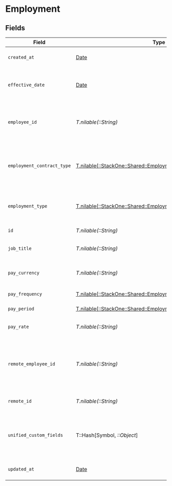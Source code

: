 # Employment


## Fields

| Field                                                                                                                      | Type                                                                                                                       | Required                                                                                                                   | Description                                                                                                                | Example                                                                                                                    |
| -------------------------------------------------------------------------------------------------------------------------- | -------------------------------------------------------------------------------------------------------------------------- | -------------------------------------------------------------------------------------------------------------------------- | -------------------------------------------------------------------------------------------------------------------------- | -------------------------------------------------------------------------------------------------------------------------- |
| `created_at`                                                                                                               | [Date](https://ruby-doc.org/stdlib-2.6.1/libdoc/date/rdoc/Date.html)                                                       | :heavy_minus_sign:                                                                                                         | The created_at date                                                                                                        | 2021-01-01T01:01:01.000Z                                                                                                   |
| `effective_date`                                                                                                           | [Date](https://ruby-doc.org/stdlib-2.6.1/libdoc/date/rdoc/Date.html)                                                       | :heavy_minus_sign:                                                                                                         | The effective date of the employment contract                                                                              | 2021-01-01T01:01:01.000Z                                                                                                   |
| `employee_id`                                                                                                              | *T.nilable(::String)*                                                                                                      | :heavy_minus_sign:                                                                                                         | The employee ID associated with this employment                                                                            | 1687-3                                                                                                                     |
| `employment_contract_type`                                                                                                 | [T.nilable(::StackOne::Shared::EmploymentEmploymentContractType)](../../models/shared/employmentemploymentcontracttype.md) | :heavy_minus_sign:                                                                                                         | The employment work schedule type (e.g., full-time, part-time)                                                             | full_time                                                                                                                  |
| `employment_type`                                                                                                          | [T.nilable(::StackOne::Shared::EmploymentEmploymentType)](../../models/shared/employmentemploymenttype.md)                 | :heavy_minus_sign:                                                                                                         | The type of employment (e.g., contractor, permanent)                                                                       | permanent                                                                                                                  |
| `id`                                                                                                                       | *T.nilable(::String)*                                                                                                      | :heavy_minus_sign:                                                                                                         | Unique identifier                                                                                                          | 8187e5da-dc77-475e-9949-af0f1fa4e4e3                                                                                       |
| `job_title`                                                                                                                | *T.nilable(::String)*                                                                                                      | :heavy_minus_sign:                                                                                                         | The job title of the employee                                                                                              | Software Engineer                                                                                                          |
| `pay_currency`                                                                                                             | *T.nilable(::String)*                                                                                                      | :heavy_minus_sign:                                                                                                         | The currency used for pay                                                                                                  | USD                                                                                                                        |
| `pay_frequency`                                                                                                            | [T.nilable(::StackOne::Shared::EmploymentPayFrequency)](../../models/shared/employmentpayfrequency.md)                     | :heavy_minus_sign:                                                                                                         | The pay frequency                                                                                                          | hourly                                                                                                                     |
| `pay_period`                                                                                                               | [T.nilable(::StackOne::Shared::EmploymentPayPeriod)](../../models/shared/employmentpayperiod.md)                           | :heavy_minus_sign:                                                                                                         | The pay period                                                                                                             | monthly                                                                                                                    |
| `pay_rate`                                                                                                                 | *T.nilable(::String)*                                                                                                      | :heavy_minus_sign:                                                                                                         | The pay rate for the employee                                                                                              | 40.00                                                                                                                      |
| `remote_employee_id`                                                                                                       | *T.nilable(::String)*                                                                                                      | :heavy_minus_sign:                                                                                                         | Provider's unique identifier of the employee associated with this employment                                               | e3cb75bf-aa84-466e-a6c1-b8322b257a48                                                                                       |
| `remote_id`                                                                                                                | *T.nilable(::String)*                                                                                                      | :heavy_minus_sign:                                                                                                         | Provider's unique identifier                                                                                               | 8187e5da-dc77-475e-9949-af0f1fa4e4e3                                                                                       |
| `unified_custom_fields`                                                                                                    | T::Hash[Symbol, *::Object*]                                                                                                | :heavy_minus_sign:                                                                                                         | Custom Unified Fields configured in your StackOne project                                                                  | {<br/>"my_project_custom_field_1": "REF-1236",<br/>"my_project_custom_field_2": "some other value"<br/>}                   |
| `updated_at`                                                                                                               | [Date](https://ruby-doc.org/stdlib-2.6.1/libdoc/date/rdoc/Date.html)                                                       | :heavy_minus_sign:                                                                                                         | The updated_at date                                                                                                        | 2021-01-01T01:01:01.000Z                                                                                                   |